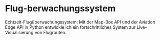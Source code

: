# Flug-berwachungssystem
Echtzeit-Flugüberwachungssystem: Mit der Map-Box API und der Aviation Edge API in Python entwickle ich ein fortschrittliches System zur Live-Visualisierung von Flugrouten. 
